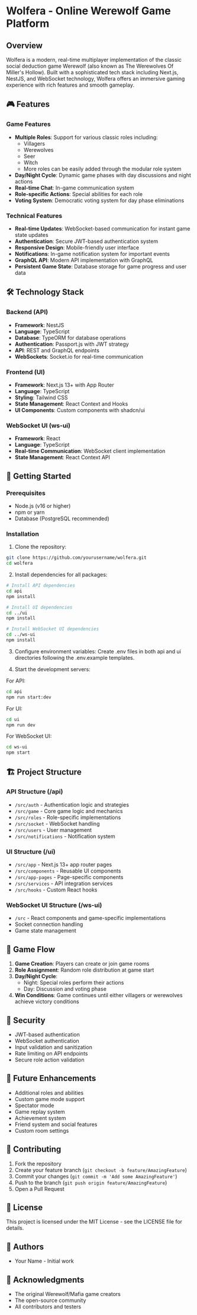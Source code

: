 # Wolfera - Online Werewolf Game Platform

## Overview

Wolfera is a modern, real-time multiplayer implementation of the classic social deduction game Werewolf (also known as The Werewolves Of Miller's Hollow). Built with a sophisticated tech stack including Next.js, NestJS, and WebSocket technology, Wolfera offers an immersive gaming experience with rich features and smooth gameplay.

## 🎮 Features

### Game Features

- **Multiple Roles**: Support for various classic roles including:
  - Villagers
  - Werewolves
  - Seer
  - Witch
  - More roles can be easily added through the modular role system
- **Day/Night Cycle**: Dynamic game phases with day discussions and night actions
- **Real-time Chat**: In-game communication system
- **Role-specific Actions**: Special abilities for each role
- **Voting System**: Democratic voting system for day phase eliminations

### Technical Features

- **Real-time Updates**: WebSocket-based communication for instant game state updates
- **Authentication**: Secure JWT-based authentication system
- **Responsive Design**: Mobile-friendly user interface
- **Notifications**: In-game notification system for important events
- **GraphQL API**: Modern API implementation with GraphQL
- **Persistent Game State**: Database storage for game progress and user data

## 🛠 Technology Stack

### Backend (API)

- **Framework**: NestJS
- **Language**: TypeScript
- **Database**: TypeORM for database operations
- **Authentication**: Passport.js with JWT strategy
- **API**: REST and GraphQL endpoints
- **WebSockets**: Socket.io for real-time communication

### Frontend (UI)

- **Framework**: Next.js 13+ with App Router
- **Language**: TypeScript
- **Styling**: Tailwind CSS
- **State Management**: React Context and Hooks
- **UI Components**: Custom components with shadcn/ui

### WebSocket UI (ws-ui)

- **Framework**: React
- **Language**: TypeScript
- **Real-time Communication**: WebSocket client implementation
- **State Management**: React Context API

## 🚀 Getting Started

### Prerequisites

- Node.js (v16 or higher)
- npm or yarn
- Database (PostgreSQL recommended)

### Installation

1. Clone the repository:

```bash
git clone https://github.com/yourusername/wolfera.git
cd wolfera
```

2. Install dependencies for all packages:

```bash
# Install API dependencies
cd api
npm install

# Install UI dependencies
cd ../ui
npm install

# Install WebSocket UI dependencies
cd ../ws-ui
npm install
```

3. Configure environment variables:
   Create .env files in both api and ui directories following the .env.example templates.

4. Start the development servers:

For API:

```bash
cd api
npm run start:dev
```

For UI:

```bash
cd ui
npm run dev
```

For WebSocket UI:

```bash
cd ws-ui
npm start
```

## 🏗 Project Structure

### API Structure (/api)

- `/src/auth` - Authentication logic and strategies
- `/src/game` - Core game logic and mechanics
- `/src/roles` - Role-specific implementations
- `/src/socket` - WebSocket handling
- `/src/users` - User management
- `/src/notifications` - Notification system

### UI Structure (/ui)

- `/src/app` - Next.js 13+ app router pages
- `/src/components` - Reusable UI components
- `/src/app-pages` - Page-specific components
- `/src/services` - API integration services
- `/src/hooks` - Custom React hooks

### WebSocket UI Structure (/ws-ui)

- `/src` - React components and game-specific implementations
- Socket connection handling
- Game state management

## 🎲 Game Flow

1. **Game Creation**: Players can create or join game rooms
2. **Role Assignment**: Random role distribution at game start
3. **Day/Night Cycle**:
   - Night: Special roles perform their actions
   - Day: Discussion and voting phase
4. **Win Conditions**: Game continues until either villagers or werewolves achieve victory conditions

## 🔐 Security

- JWT-based authentication
- WebSocket authentication
- Input validation and sanitization
- Rate limiting on API endpoints
- Secure role action validation

## 🎯 Future Enhancements

- Additional roles and abilities
- Custom game mode support
- Spectator mode
- Game replay system
- Achievement system
- Friend system and social features
- Custom room settings

## 📝 Contributing

1. Fork the repository
2. Create your feature branch (`git checkout -b feature/AmazingFeature`)
3. Commit your changes (`git commit -m 'Add some AmazingFeature'`)
4. Push to the branch (`git push origin feature/AmazingFeature`)
5. Open a Pull Request

## 📄 License

This project is licensed under the MIT License - see the LICENSE file for details.

## 👥 Authors

- Your Name - Initial work

## 🙏 Acknowledgments

- The original Werewolf/Mafia game creators
- The open-source community
- All contributors and testers
